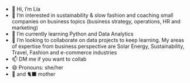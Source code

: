 - 👋 Hi, I’m Lía
- 👀 I’m interested in sustainability & slow fashion and coaching small companies on business topics (business strategy, operations, HR and marketing)
- 🌱 I’m currently learning Python and Data Analytics
- 💞️ I’m looking to collaborate on data projects to keep learning. My areas of expertise from business perspective are Solar Energy, Sustainability, Travel, Fashion and e-commerce industries
- 📫 DM me if you want to collab
- 😄 Pronouns: she/her
- 🐶 and 🐈‍⬛ mother

<!---
liagcaviedes/liagcaviedes is a ✨ special ✨ repository because its `README.md` (this file) appears on your GitHub profile.
You can click the Preview link to take a look at your changes.
--->
